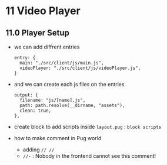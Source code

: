 # 11 Video Player

## 11.0 Player Setup

- we can add diffrent entries
  ```
  entry: {
  	main: "./src/client/js/main.js",
  	videoPlayer: "./src/client/js/videoPlayer.js",
  }
  ```
- and we can create each js files on the entries

  ```
  output: {
  	filename: "js/[name].js",
  	path: path.resolve(__dirname, "assets"),
  	clean: true,
  },
  ```

- create block to add scripts inside `layout.pug` : `block scripts`

- how to make comment in Pug world
  - adding `// // `
  - `//-` : Nobody in the frontend cannot see this comment!
